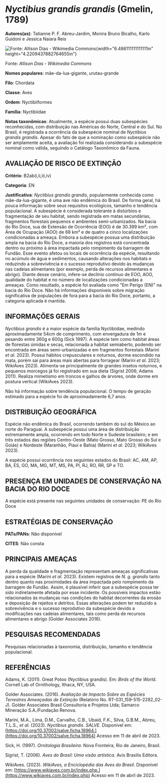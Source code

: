 # *Nyctibius grandis grandis* (Gmelin, 1789)

**Autores(as)**: Tatianne P. F. Abreu-Jardim, Monira Bruno Bicalho, Karlo Guidoni e Jessica Naiara Reis

![Fonte: Allison Dias - Wikimedia Commons](media/rId20.jpg){width="6.486111111111111in" height="4.2209437882764655in"}

Fonte: *Allison Dias - Wikimedia Commons*

**Nomes populares**: mãe-da-lua-gigante, urutau-grande

**Filo**: Chordata

**Classe**: Aves

**Ordem**: Nyctibiiformes

**Família**: Nyctibiidae

**Notas taxonômicas**: Atualmente, a espécie possui duas subespécies reconhecidas, com distribuição nas Américas do Norte, Central e do Sul.  No Brasil, é registrada a ocorrência da subespécie nominal de *Nyctibius grandis grandis*. Apesar do fato de que a nominação como subespécie não ser amplamente aceita, a avaliação foi realizada considerando a subespécie nominal como válida, seguindo o Catálogo Taxonômico da Fauna.

## AVALIAÇÃO DE RISCO DE EXTINÇÃO

**Critério**: B2ab(i,ii,iii,iv)

**Categoria**: EN

**Justificativa**: *Nyctibius grandis grandis*, popularmente conhecida como mãe-da-lua-gigante, é uma ave não endêmica do Brasil. De forma geral, há pouca informação sobre seus requisitos ecológicos, tamanho e tendência populacional. A subespécie é considerada tolerante à distúrbios e fragmentação de seu habitat, sendo registrada em matas secundárias, fragmentos florestais pequenos e ambientes semi-urbanizados. Na bacia do Rio Doce, sua de Extensão de Ocorrência (EOO) é de 30.399 km², com Área de Ocupação (AOO) de 68 km² e de quatro a cinco localizações condicionadas a ameaça. Embora a subespécie possua uma distribuição ampla na bacia do Rio Doce, a maioria dos registros está concentrada dentro ou próximo à área impactada pelo rompimento da barragem de Fundão. Esse evento afetou os locais de ocorrência da espécie, resultando no acúmulo de água e sedimentos, causando alterações nos habitats e reduzindo a sobrevivência e o sucesso reprodutivo
devido às mudanças nas cadeias alimentares (por exemplo, perda de recursos alimentares e abrigo). Diante desse cenário, infere-se declínio contínuo de EOO, AOO, qualidade do habitat e no número de localizações condicionadas a ameaças. Como resultado, a espécie foi avaliada como "Em Perigo (EN)" na bacia do Rio Doce. Não há informações disponíveis sobre migração significativa de populações de fora para a bacia do Rio Doce, portanto, a categoria aplicada é mantida.

## INFORMAÇÕES GERAIS

*Nyctibius grandis* é a maior espécie da família Nyctibiidae, medindo aproximadamente 54cm de comprimento, com envergadura de 1m e pesando entre 360g e 600g (Sick 1997). A espécie tem como habitat áreas de florestas úmidas e secas, relacionada a habitat semiaberto, podendo ser encontrada em áreas semi-urbanizadas e em fragmentos florestais (Marini *et al.* 2023). Possui hábitos crepusculares e noturnos, dorme escondido na mata, porém sai para áreas mais abertas para forragear (Marini *et al.* 2023; WikiAves 2023). Alimenta-se principalmente de grandes insetos noturnos, e pequenos morcegos já foi registrado em sua dieta (Sigrist 2006; Adams 2011). Realiza mimetismo em troncos e galhos de árvores, onde dorme em postura vertical (WikiAves 2023).

Não há informação sobre tendência populacional. O tempo de geração estimado para a espécie foi de aproximadamente 6,7 anos.

## DISTRIBUIÇÃO GEOGRÁFICA

Espécie não endêmica do Brasil, ocorrendo também do sul do México ao norte do Paraguai. A subespécie possui uma área de distribuição extremamente ampla, ocorrendo em todo Norte e Sudeste brasileiro; e em três estados das regiões Centro-Oeste (Mato Grosso, Mato Grosso do Sul e Goiás) e Nordeste (Maranhão, Piauí e Bahia) (Marini *et al.* 2023; WikiAves 2023).

A espécie possui ocorrência nos seguintes estados do Brasil: AC, AM, AP, BA, ES, GO, MA, MG, MT, MS, PA, PI, RJ, RO, RR, SP e TO.

## PRESENÇA EM UNIDADES DE CONSERVAÇÃO NA BACIA DO RIO DOCE

A espécie está presente nas seguintes unidades de conservação: PE do Rio Doce

## ESTRATÉGIAS DE CONSERVAÇÃO

**PATs/PANs**: Não disponível

**CITES**: Não consta

## PRINCIPAIS AMEAÇAS

A perda da qualidade e fragmentação representam ameaças significativas para a espécie (Marini *et al.* 2023). Existem registros de *N. g.  grandis* tanto dentro quanto nas proximidades da área impactada pelo rompimento da barragem de Fundão. Assim, é plausível inferir que a subespécie possa ter sido indiretamente afetada por esse incidente. Os possíveis impactos estão relacionados às mudanças nas condições do habitat decorrentes da erosão e deposição de rejeitos e detritos. Essas alterações podem ter reduzido a sobrevivência e o sucesso reprodutivo da subespécie devido a modificações nas cadeias alimentares, tais como perda de recursos alimentares e abrigo (Golder Associates 2016).

## PESQUISAS RECOMENDADAS

Pesquisas relacionadas à taxonomia, distribuição, tamanho e tendência populacional.

## REFERÊNCIAS

Adams, K. (2011). Great Potoo (Nyctibius grandis). Em: *Birds of the World*. Cornell Lab of Ornithology, Ithaca, NY, USA.

Golder Associates. (2016). *Avaliação de Impacto Sobre as Espécies Terrestres Ameaçadas de Extinção* (Relatório No.  RT-031_159-515-2282_02-J). Golder Associates Brasil Consultoria e Projetos Ltda; Samarco Mineração S.A./Fundação Renova.

Marini, M.A., Lima, D.M., Carvalho, C.B., Ubaid, F.K., Silva, G.B.M., Abreu, T.L.S., *et al.* (2023). *Nyctibius grandis*. *SALVE*. Disponível em: [https://doi.org/10.37002/salve.ficha.18964.](https://doi.org/10.37002/salve.ficha.18964) Acesso em 11 de abril de 2023.

Sick, H. (1997). *Ornitologia Brasileira*. Nova Fronteira, Rio de Janeiro, Brasil.

Sigrist, T. (2006). *Aves do Brasil: Uma visão artística*. Avis Brasilis Editora.

WikiAves. (2023). *WikiAves, a Enciclopédia das Aves do Brasil*.  Disponível em: [https://www.wikiaves.com.br/index.php.](https://www.wikiaves.com.br/index.php) Acesso em 11 de abril de 2023.

